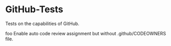 # GitHub-Tests
Tests on the capabilities of GitHub.

foo
Enable auto code review assignment but without .github/CODEOWNERS file.
